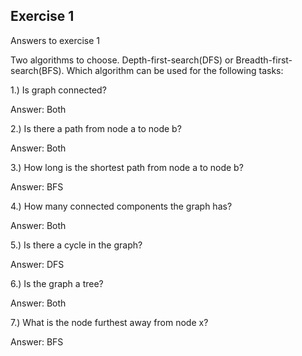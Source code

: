 ## Exercise 1

Answers to exercise 1

Two algorithms to choose. Depth-first-search(DFS) or Breadth-first-search(BFS).
Which algorithm can be used for the following tasks:

1.) Is graph connected?

Answer: Both

2.) Is there a path from node a to node b?

Answer: Both

3.) How long is the shortest path from node a to node b?

Answer: BFS

4.) How many connected components the graph has?

Answer: Both

5.) Is there a cycle in the graph?

Answer: DFS

6.) Is the graph a tree?

Answer: Both

7.) What is the node furthest away from node x?

Answer: BFS